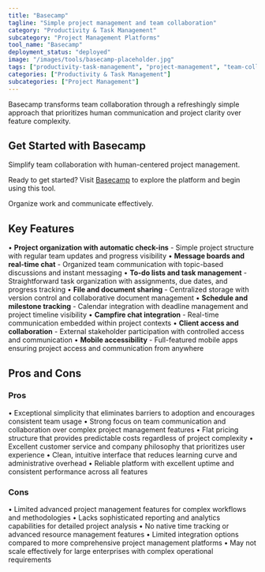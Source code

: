 ```yaml
---
title: "Basecamp"
tagline: "Simple project management and team collaboration"
category: "Productivity & Task Management"
subcategory: "Project Management Platforms"
tool_name: "Basecamp"
deployment_status: "deployed"
image: "/images/tools/basecamp-placeholder.jpg"
tags: ["productivity-task-management", "project-management", "team-collaboration", "simple-interface", "client-communication"]
categories: ["Productivity & Task Management"]
subcategories: ["Project Management"]
---
```

Basecamp transforms team collaboration through a refreshingly simple approach that prioritizes human communication and project clarity over feature complexity.

## Get Started with Basecamp

Simplify team collaboration with human-centered project management. 

Ready to get started? Visit [Basecamp](https://basecamp.com) to explore the platform and begin using this tool.

Organize work and communicate effectively.

## Key Features

• **Project organization with automatic check-ins** - Simple project structure with regular team updates and progress visibility
• **Message boards and real-time chat** - Organized team communication with topic-based discussions and instant messaging
• **To-do lists and task management** - Straightforward task organization with assignments, due dates, and progress tracking
• **File and document sharing** - Centralized storage with version control and collaborative document management
• **Schedule and milestone tracking** - Calendar integration with deadline management and project timeline visibility
• **Campfire chat integration** - Real-time communication embedded within project contexts
• **Client access and collaboration** - External stakeholder participation with controlled access and communication
• **Mobile accessibility** - Full-featured mobile apps ensuring project access and communication from anywhere

## Pros and Cons

### Pros
• Exceptional simplicity that eliminates barriers to adoption and encourages consistent team usage
• Strong focus on team communication and collaboration over complex project management features
• Flat pricing structure that provides predictable costs regardless of project complexity
• Excellent customer service and company philosophy that prioritizes user experience
• Clean, intuitive interface that reduces learning curve and administrative overhead
• Reliable platform with excellent uptime and consistent performance across all features

### Cons
• Limited advanced project management features for complex workflows and methodologies
• Lacks sophisticated reporting and analytics capabilities for detailed project analysis
• No native time tracking or advanced resource management features
• Limited integration options compared to more comprehensive project management platforms
• May not scale effectively for large enterprises with complex operational requirements